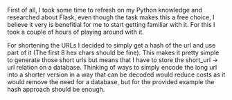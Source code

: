 First of all, I took some time to refresh on my Python knowledge and researched about Flask, even though the task makes this a free choice, I believe it very is benefitial for me to start getting familiar with it. For this I took a couple of hours of playing around with it.

For shortening the URLs I decided to simply get a hash of the url and use part of it (The first 8 hex chars should be fine). This makes it pretty simple to generate those short urls but means that I have to store the short_url -> url relation on a database. Thinking of ways to simply encode the long url into a shorter version in a way that can be decoded would reduce costs as it would remove the need for a database, but for the provided example the hash approach should be enough.

